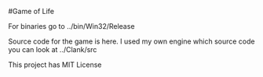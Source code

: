 #Game of Life

For binaries go to ../bin/Win32/Release

Source code for the game is here. I used my own engine which source code you can look at ../Clank/src

This project has MIT License